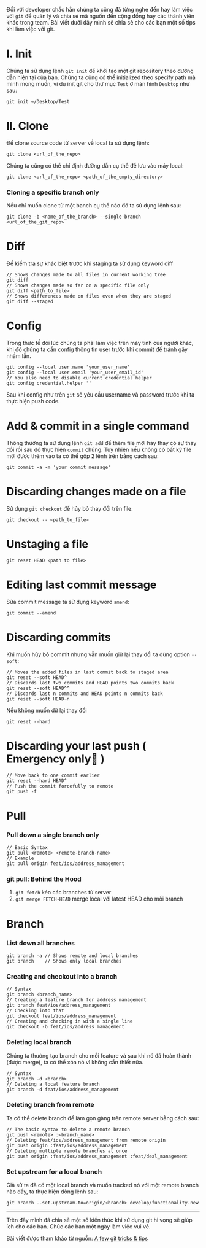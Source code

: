Đối với developer chắc hẳn chúng ta cũng đã từng nghe đến hay làm việc với `git` để quản lý và chia sẻ mã nguồn đến cộng đồng hay các thành viên khác trong team. Bài viết dưới đây mình sẽ chia sẻ cho các bạn một số tips khi làm việc với git. 
# I. Init
Chúng ta sử dụng lệnh `git init` để khởi tạo một git repository theo đường dẫn hiện tại của bạn. Chúng ta cũng có thể initialized theo specify path mà mình mong muốn, ví dụ init git cho thư mục `Test` ở màn hình `Desktop` như sau: 
```
git init ~/Desktop/Test
```
# II. Clone
Để clone source code từ server về local ta sử dụng lệnh: 

`git clone <url_of_the_repo>`

Chúng ta cũng có thể chỉ định đường dẫn cụ thể để lưu vào máy local: 

`git clone <url_of_the_repo> <path_of_the_empty_directory>`
### Cloning a specific branch only
Nếu chỉ muốn clone từ một banch cụ thể nào đó ta sử dụng lệnh sau: 

`git clone -b <name_of_the_branch> --single-branch <url_of_the_git_repo>`
# Diff
Để kiểm tra sự khác biệt trước khi staging ta sử dụng keyword diff 
```
// Shows changes made to all files in current working tree
git diff
// Shows changes made so far on a specific file only
git diff <path_to_file>
// Shows differences made on files even when they are staged
git diff --staged
```
# Config
Trong thực tế đôi lúc chúng ta phải làm việc trên máy tính của người khác, khi đó chúng ta cần config thông tin user trước khi commit để tránh gây nhầm lẫn. 
```
git config --local user.name 'your_user_name'
git config --local user.email 'your_user_email_id'
// You also need to disable current credential helper 
git config credential.helper ''
```
Sau khi config như trên `git` sẽ yêu cầu username và password trước khi ta thực hiện push code. 

#  Add & commit in a single command
Thông thường ta sử dụng lệnh `git add` để thêm file mới hay thay có sự thay đổi rồi sau đó thực hiện `commit` chúng. Tuy nhiên nếu không có bất kỳ file mới được thêm vào ta có thể gộp 2 lệnh trên bằng cách sau: 
```
git commit -a -m 'your commit message'
```
# Discarding changes made on a file
Sử dụng `git checkout` để hủy bỏ thay đổi trên file: 
```
git checkout -- <path_to_file>
```
# Unstaging a file
```
git reset HEAD <path to file>
```
# Editing last commit message
Sửa commit message ta sử dụng keyword `amend`:
```
git commit --amend
```
# Discarding commits
Khi muốn hủy bỏ commit nhưng vẫn muốn giữ lại thay đổi ta dùng option `--soft`:
```
// Moves the added files in last commit back to staged area
git reset --soft HEAD^
// Discards last two commits and HEAD points two commits back
git reset --soft HEAD^^
// Discards last n commits and HEAD points n commits back
git reset --soft HEAD~n
```
Nếu không muốn dữ lại thay đổi 
```
git reset --hard
```

# Discarding your last push ( Emergency only🚨 )
```
// Move back to one commit earlier
git reset --hard HEAD^ 
// Push the commit forcefully to remote
git push -f
```
# Pull 
### Pull down a single branch only
```
// Basic Syntax
git pull <remote> <remote-branch-name>
// Example
git pull origin feat/ios/address_management
```
### git pull: Behind the Hood
1. `git fetch` kéo các branches từ server 
2. `git merge FETCH-HEAD` merge local với latest HEAD cho mỗi branch 

# Branch
### List down all branches
```
git branch -a // Shows remote and local branches
git branch    // Shows only local branches
```
### Creating and checkout into a branch
```
// Syntax
git branch <branch_name>
// Creating a feature branch for address management
git branch feat/ios/address_management
// Checking into that
git checkout feat/ios/address_management
// Creating and checking in with a single line
git checkout -b feat/ios/address_management
```
### Deleting local branch
Chúng ta thường tạo branch cho mỗi feature và sau khi nó đã hoàn thành (được merge), ta có thể xóa nó vì không cần thiết nữa. 
```
// Syntax
git branch -d <branch>
// Deleting a local feature branch
git branch -d feat/ios/address_management
```
### Deleting branch from remote
Ta có thể delete branch để làm gọn gàng trên remote server bằng cách sau: 
```
// The basic syntax to delete a remote branch
git push <remote> :<branch_name>
// Deleting feat/ios/address_management from remote origin
git push origin :feat/ios/address_management
// Deleting multiple remote branches at once
git push origin :feat/ios/address_management :feat/deal_management
```
### Set upstream for a local branch
Giả sử ta đã có một local branch và muốn tracked nó với một remote branch nào đấy, ta thực hiện dòng lệnh sau:
```
git branch --set-upstream-to=origin/<branch> develop/functionality-new
```


-----

Trên đây mình đã chia sẻ một số kiến thức khi sử dụng git hi vọng sẽ giúp ích cho các bạn. Chúc các bạn một ngày làm việc vui vẻ.

Bài viết được tham khảo từ nguồn: 
[A few git tricks & tips
](https://medium.com/@sauvik_dolui/a-few-git-tricks-tips-b680c3968a9b)